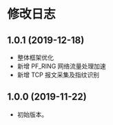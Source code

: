 修改日志
==========

1.0.1 (2019-12-18)
------------------
- 整体框架优化
- 新增 PF_RING 网络流量处理加速
- 新增 TCP 报文采集及指纹识别

1.0.0 (2019-11-22)
------------------
- 初始版本。